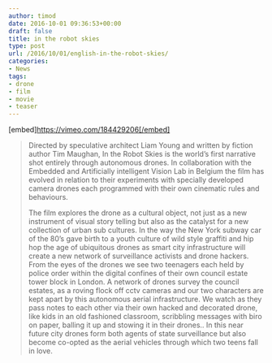 ```yaml
---
author: timod
date: 2016-10-01 09:36:53+00:00
draft: false
title: in the robot skies
type: post
url: /2016/10/01/english-in-the-robot-skies/
categories:
- News
tags:
- drone
- film
- movie
- teaser
---
```


[embed]https://vimeo.com/184429206[/embed]




<blockquote>Directed by speculative architect Liam Young and written by fiction author Tim Maughan, In the Robot Skies is the world’s first narrative shot entirely through autonomous drones. In collaboration with the Embedded and Artificially intelligent Vision Lab in Belgium the film has evolved in relation to their experiments with specially developed camera drones each programmed with their own cinematic rules and behaviours.

The film explores the drone as a cultural object, not just as a new instrument of visual story telling but also as the catalyst for a new collection of urban sub cultures. In the way the New York subway car of the 80’s gave birth to a youth culture of wild style graffiti and hip hop the age of ubiquitous drones as smart city infrastructure will create a new network of surveillance activists and drone hackers. From the eyes of the drones we see two teenagers each held by police order within the digital confines of their own council estate tower block in London. A network of drones survey the council estates, as a roving flock off cctv cameras and our two characters are kept apart by this autonomous aerial infrastructure. We watch as they pass notes to each other via their own hacked and decorated drone, like kids in an old fashioned classroom, scribbling messages with biro on paper, balling it up and stowing it in their drones.. In this near future city drones form both agents of state surveillance but also become co-opted as the aerial vehicles through which two teens fall in love.</blockquote>
